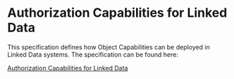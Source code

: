 # Authorization Capabilities for Linked Data

This specification defines how Object Capabilities can be deployed in
Linked Data systems. The specification can be found here:

[Authorization Capabilities for Linked Data](https://w3c-ccg.github.io/zcap-ld/)

